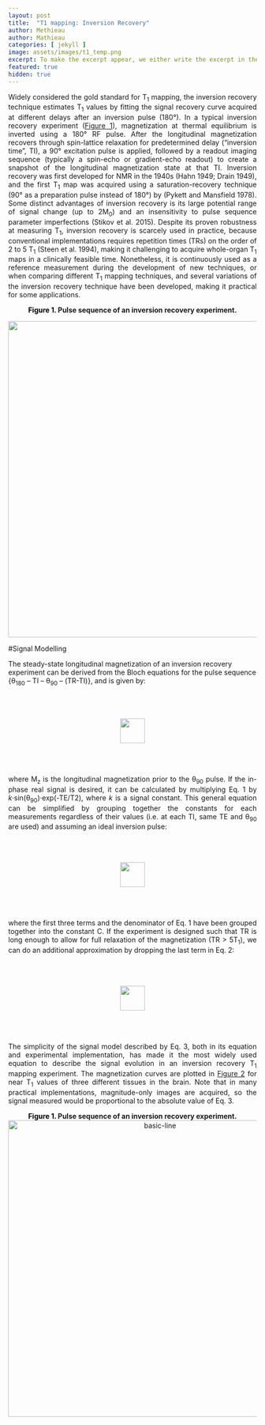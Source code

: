 ```yaml
---
layout: post
title:  "T1 mapping: Inversion Recovery"
author: Methieau
author: Mathieau
categories: [ jekyll ]
image: assets/images/t1_temp.png
excerpt: To make the excerpt appear, we either write the excerpt in the post properties (excerpt property) or it will take the first 25 words from the post.
featured: true
hidden: true
---
```




<div class=blog_body>
<p style="text-align:justify;">
Widely considered the gold standard for T<sub>1</sub> mapping, the inversion recovery technique estimates T<sub>1</sub> values by fitting the signal recovery curve acquired at different delays after an inversion pulse (180°). In a typical inversion recovery experiment (<a href="#fig1">Figure 1</a>), magnetization at thermal equilibrium is inverted using a 180° RF pulse. After the longitudinal magnetization recovers through spin-lattice relaxation for predetermined delay (“inversion time”, TI), a 90° excitation pulse is applied, followed by a readout imaging sequence (typically a spin-echo or gradient-echo readout) to create a snapshot of the longitudinal magnetization state at that TI. Inversion recovery was first developed for NMR in the 1940s (Hahn 1949; Drain 1949), and the first T<sub>1</sub> map was acquired using a saturation-recovery technique (90° as a preparation pulse instead of 180°) by (Pykett and Mansfield 1978). Some distinct advantages of inversion recovery is its large potential range of signal change (up to 2M<sub>0</sub>) and an insensitivity to pulse sequence parameter imperfections (Stikov et al. 2015). Despite its proven robustness at measuring T<sub>1</sub>, inversion recovery is scarcely used in practice, because conventional implementations requires repetition times (TRs) on the order of 2 to 5 T<sub>1</sub> (Steen et al. 1994), making it challenging to acquire whole-organ T<sub>1</sub> maps in a clinically feasible time. Nonetheless, it is continuously used as a reference measurement during the development of new techniques, or when comparing different T<sub>1</sub> mapping techniques, and several variations of the inversion recovery technique have been developed, making it practical for some applications.
</p>
</div>

<div class=figure_caption>
<center>
<b style="text-align:justify;">
<a name="fig1" style="color:black;">Figure 1.</a>  Pulse sequence of an inversion recovery experiment.
</b>
</center>
</div>

<p>
<center><img src="ir_pulsesequences.png" style="width:640px;height:auto;"></center>

#Signal Modelling

The steady-state longitudinal magnetization of an inversion recovery experiment can be derived from the Bloch equations for the pulse sequence
{θ<sub>180</sub> – TI – θ<sub>90</sub> – (TR-TI)}, and is given by:

<p style="text-align:justify;">
<center><img src="equation1.png" style="width:auto;height:50px;margin-bottom: 50px;margin-top: 50px;"></center>
</p>

<p style="text-align:justify;">
where M<sub>z</sub> is the longitudinal magnetization prior to the θ<sub>90</sub> pulse. If the in-phase real signal is desired, it can be calculated by multiplying Eq. 1 by <i>k</i>·sin(θ<sub>90</sub>)·exp(-TE/T2), where <i>k</i> is a signal constant. This general equation can be simplified by grouping together the constants for each measurements regardless of their values (i.e. at each TI, same TE and θ<sub>90</sub> are used) and assuming an ideal inversion pulse:
</p>

<p style="text-align:justify;">
<center><img src="equation2.png" style="width:auto;height:50px;margin-bottom: 50px;margin-top: 50px;"></center>
</p>

<p style="text-align:justify;">
where the first three terms and the denominator of Eq. 1 have been grouped together into the constant C. If the experiment is designed such that TR is long enough to allow for full relaxation of the magnetization (TR > 5T<sub>1</sub>), we can do an additional approximation by dropping the last term in Eq. 2:
</p>

<p style="text-align:justify;">
<center><img src="equation3.png" style="width:auto;height:50px;margin-bottom: 50px;margin-top: 50px;"></center>
</p>

<p style="text-align:justify;">
The simplicity of the signal model described by Eq. 3, both in its equation and experimental implementation, has made it the most widely used equation to describe the signal evolution in an inversion recovery T<sub>1</sub> mapping experiment. The magnetization curves are plotted in <a href="#fig2">Figure 2</a> for near T<sub>1</sub> values of three different tissues in the brain. Note that in many practical implementations, magnitude-only images are acquired, so the signal measured would be proportional to the absolute value of Eq. 3.
</p>
</div>

<div class="figure_caption">
<center>
<b style="text-align:justify;">
<a name="fig1" style="color:black;">Figure 1.</a>  Pulse sequence of an inversion recovery experiment.
</b>
</center>
</div>
<div>
  <a href="https://plot.ly/~TommyBoshkovski/14/?share_key=pwAi81a3WEFjBFh3BqOXKM" target="\_blank" title="basic-line" style="display: block; text-align: center;"><img src="https://plot.ly/~TommyBoshkovski/14.png?share_key=pwAi81a3WEFjBFh3BqOXKM" alt="basic-line" style="max-width: 100%;width: 600px;"  width="600" onerror="this.onerror=null;this.src='https://plot.ly/404.png';" /></a>
    <script data-plotly="TommyBoshkovski:14" sharekey-plotly="pwAi81a3WEFjBFh3BqOXKM" src="https://plot.ly/embed.js" async></script>
</div>
